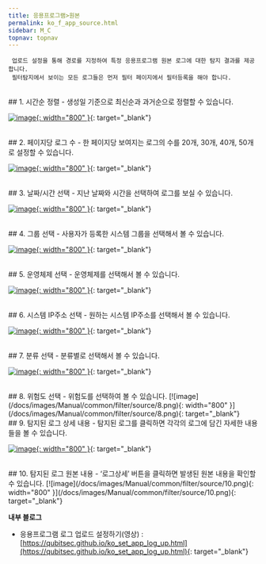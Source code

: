 ```yaml
---
title: 응용프로그램>원본
permalink: ko_f_app_source.html
sidebar: M_C
topnav: topnav
---
```


     업로드 설정을 통해 경로를 지정하여 특정 응용프로그램 원본 로그에 대한 탐지 결과를 제공합니다.
     필터탐지에서 보이는 모든 로그들은 먼저 필터 페이지에서 필터등록을 해야 합니다.

<br />
## 1. 시간순 정렬
- 생성일 기준으로 최신순과 과거순으로 정렬할 수 있습니다.

 [![image](/docs/images/Manual/common/filter/source/1.png){: width="800" }](/docs/images/Manual/common/filter/source/1.png){: target="_blank"}

<br />
## 2. 페이지당 로그 수
- 한 페이지당 보여지는 로그의 수를 20개, 30개, 40개, 50개로 설정할 수 있습니다.

[![image](/docs/images/Manual/common/filter/source/2.png){: width="800" }](/docs/images/Manual/common/filter/source/2.png){: target="_blank"}
 
<br />
## 3. 날짜/시간 선택
- 지난 날짜와 시간을 선택하여 로그를 보실 수 있습니다.

[![image](/docs/images/Manual/common/filter/source/3.png){: width="800" }](/docs/images/Manual/common/filter/source/3.png){: target="_blank"}

<br />
## 4. 그룹 선택
- 사용자가 등록한 시스템 그룹을 선택해서 볼 수 있습니다.

[![image](/docs/images/Manual/common/filter/source/4.png){: width="800" }](/docs/images/Manual/common/filter/source/4.png){: target="_blank"}
 
<br />
## 5. 운영체제 선택
- 운영체제를 선택해서 볼 수 있습니다.

[![image](/docs/images/Manual/common/filter/source/5.png){: width="800" }](/docs/images/Manual/common/filter/source/5.png){: target="_blank"}
 
<br />
## 6. 시스템 IP주소 선택
- 원하는 시스템 IP주소를 선택해서 볼 수 있습니다.

[![image](/docs/images/Manual/common/filter/source/6.png){: width="800" }](/docs/images/Manual/common/filter/source/6.png){: target="_blank"}

<br />
## 7. 분류 선택
- 분류별로 선택해서 볼 수 있습니다.

[![image](/docs/images/Manual/common/filter/source/7.png){: width="800" }](/docs/images/Manual/common/filter/source/7.png){: target="_blank"}

<br />
## 8. 위험도 선택
- 위험도를 선택하여 볼 수 있습니다.
[![image](/docs/images/Manual/common/filter/source/8.png){: width="800" }](/docs/images/Manual/common/filter/source/8.png){: target="_blank"}

<br />
## 9. 탐지된 로그 상세 내용
- 탐지된 로그를 클릭하면 각각의 로그에 담긴 자세한 내용들을 볼 수 있습니다.

[![image](/docs/images/Manual/common/filter/source/9.png){: width="800" }](/docs/images/Manual/common/filter/source/9.png){: target="_blank"}
 
<br />
## 10. 탐지된 로그 원본 내용
- ‘로그상세’ 버튼을 클릭하면 발생된 원본 내용을 확인할 수 있습니다.
[![image](/docs/images/Manual/common/filter/source/10.png){: width="800" }](/docs/images/Manual/common/filter/source/10.png){: target="_blank"}


 **내부 블로그**

- 응용프로그램 로그 업로드 설정하기(영상) : [https://qubitsec.github.io/ko_set_app_log_up.html](https://qubitsec.github.io/ko_set_app_log_up.html){: target="_blank"}